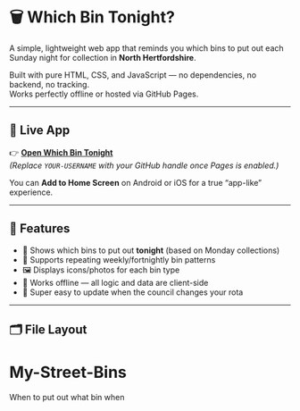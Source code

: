 # 🗑️ Which Bin Tonight?

A simple, lightweight web app that reminds you which bins to put out each Sunday night for collection in **North Hertfordshire**.

Built with pure HTML, CSS, and JavaScript — no dependencies, no backend, no tracking.  
Works perfectly offline or hosted via GitHub Pages.

---

## 🚀 Live App

👉 **[Open Which Bin Tonight](https://YOUR-USERNAME.github.io/bins-app/)**  
*(Replace `YOUR-USERNAME` with your GitHub handle once Pages is enabled.)*

You can **Add to Home Screen** on Android or iOS for a true “app-like” experience.

---

## 🧩 Features

- 📅 Shows which bins to put out **tonight** (based on Monday collections)  
- 🔁 Supports repeating weekly/fortnightly bin patterns  
- 🖼️ Displays icons/photos for each bin type  
- 🌙 Works offline — all logic and data are client-side  
- 🧠 Super easy to update when the council changes your rota

---

## 🗂️ File Layout

# My-Street-Bins
When to put out what bin when
